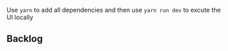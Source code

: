 Use `yarn` to add all dependencies and then use `yarn run dev` to excute 
the UI locally

## Backlog
